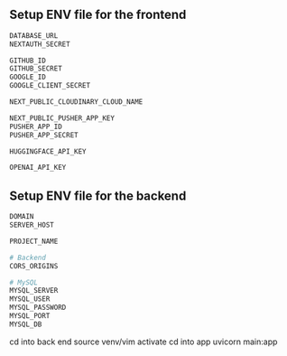 ## Setup ENV file for the frontend

```js
DATABASE_URL
NEXTAUTH_SECRET

GITHUB_ID
GITHUB_SECRET
GOOGLE_ID
GOOGLE_CLIENT_SECRET

NEXT_PUBLIC_CLOUDINARY_CLOUD_NAME

NEXT_PUBLIC_PUSHER_APP_KEY
PUSHER_APP_ID
PUSHER_APP_SECRET

HUGGINGFACE_API_KEY

OPENAI_API_KEY
```

## Setup ENV file for the backend

```python
DOMAIN
SERVER_HOST

PROJECT_NAME

# Backend
CORS_ORIGINS

# MySQL
MYSQL_SERVER
MYSQL_USER
MYSQL_PASSWORD
MYSQL_PORT
MYSQL_DB
```

cd into back end
source venv/vim activate
cd into app
uvicorn main:app

